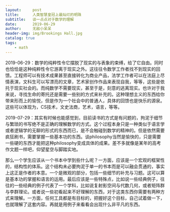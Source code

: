 ```yaml
---
layout:     post
title:      人类智慧皇冠上最灿烂的明珠
subtitle:   谈一点点对于数学的理解
date:       2019-06-29
author:     无敌小呆呆
header-img: img/Brookings Hall.jpg
catalog: true
tags:
    - math
---
```




2019-06-29：数学的纯粹性令它摆脱了现实的与表象的束缚，给了它自由。同时也恰恰是这种纯粹性令它游离于现实之外。这往往令数学工作者找不到现实的回馈。工程师可以有技术成果甚至直接转化为商业产品，法学工作者可以在法庭上尽情表演，文科生可以写漂亮的文章，艺术家创作作品来表现自我，等等，这些是依托于现实社会的。而纯数学不需要现实，甚至于是，刻意的逃离现实。也许对于我来说，寻找生命的寄托还是需要一些别的方式来补充的。这种理想主义的东西给你带来形而上的愉悦，但是作为一个社会中的普通人，具体的回馈也是快乐的源泉。这些可以体现为，CS技术，文史法商，艺术，语言，等等。

2019-07-29：其实有时候也能感觉到，目前读书的方式是有问题的，拘泥于细节与繁琐的书写绝不是正确的理解数学的方式。这个过程本身只是一种类似于语言学或者逻辑学的无聊的形式的东西而已，是不会触碰到数学的精神的。但是依然需要疯狂刷书，需要掌握一些基本功的东西。谈philosophy当然是愉快的，只是需要一些硬的东西才能把这种philosophy变成具体的成果。差不多就像是某年的高考作文题一样吧，仰望星空与脚踏实地。

那么一个学生应该从一个书本中学到些什么呢？一方面，应该是一个宏观的框架性的，结构性的体系。这个结构未必要拘泥于单一的书本而是可以融会贯通的，事实上这正是作者的本意。一个是微观的部分，包括一些细节的补充与习题。这可以算是基本功的掌握和语言的运用。最后应该是一些特殊点，比如说一些经典例子，往往的一些经典的例子代表了一个学科，比如说复射影空间与代数几何，或者矩阵群与李群理论。或者说一些初看起来不好理解的东西，对于这类东西你需要有两种方式来理解。一方面，任何工具都是有目标的，把握好这个目标，自己试着做一下，也就理解了这套内容。再就是用例子来看看会出现什么非平凡的东西。
